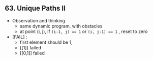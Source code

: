## 63. Unique Paths II

* Observation and thinking
  * same dynamic program, with obstacles
  * at point (i, j), if `(i-1, j) == 1` or `(i, j-1) == 1` , reset to zero
* [FAIL] : 
  * first element should be 1,
  * [[1]] failed
  * [[0,1]] failed